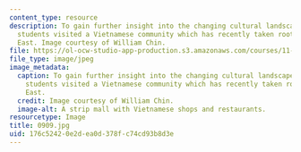 ```yaml
---
content_type: resource
description: To gain further insight into the changing cultural landscape of the city,
  students visited a Vietnamese community which has recently taken root in New Orleans
  East. Image courtesy of William Chin.
file: https://ol-ocw-studio-app-production.s3.amazonaws.com/courses/11-027-city-to-city-comparing-researching-and-writing-about-cities-new-orleans-spring-2011/176c52420e2dea0d378fc74cd93b8d3e_0909.jpg
file_type: image/jpeg
image_metadata:
  caption: To gain further insight into the changing cultural landscape of the city,
    students visited a Vietnamese community which has recently taken root in New Orleans
    East.
  credit: Image courtesy of William Chin.
  image-alt: A strip mall with Vietnamese shops and restaurants.
resourcetype: Image
title: 0909.jpg
uid: 176c5242-0e2d-ea0d-378f-c74cd93b8d3e
---
```


